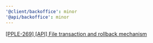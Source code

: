 ```yaml
---
'@client/backoffice': minor
'@api/backoffice': minor
---
```


[[PPLE-269] [API] File transaction and rollback mechanism](https://linear.app/snts/issue/PPLE-269/api-file-transaction-and-rollback-mechanism)
